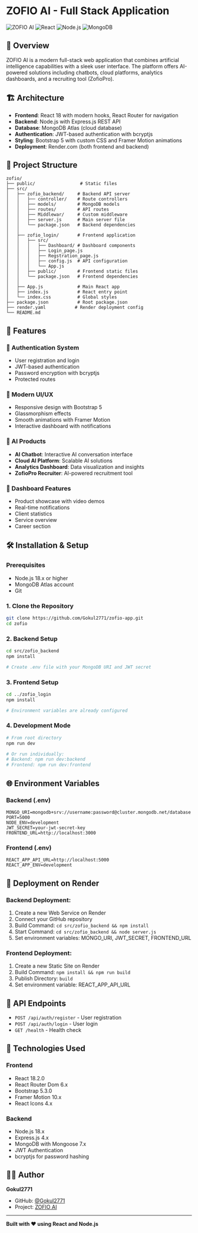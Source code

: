# ZOFIO AI - Full Stack Application

![ZOFIO AI](https://img.shields.io/badge/ZOFIO-AI-blue.svg)
![React](https://img.shields.io/badge/React-18.2.0-blue.svg)
![Node.js](https://img.shields.io/badge/Node.js-18.x-green.svg)
![MongoDB](https://img.shields.io/badge/MongoDB-Atlas-green.svg)

## 🚀 Overview

ZOFIO AI is a modern full-stack web application that combines artificial intelligence capabilities with a sleek user interface. The platform offers AI-powered solutions including chatbots, cloud platforms, analytics dashboards, and a recruiting tool (ZofioPro).

## 🏗️ Architecture

- **Frontend**: React 18 with modern hooks, React Router for navigation
- **Backend**: Node.js with Express.js REST API
- **Database**: MongoDB Atlas (cloud database)
- **Authentication**: JWT-based authentication with bcryptjs
- **Styling**: Bootstrap 5 with custom CSS and Framer Motion animations
- **Deployment**: Render.com (both frontend and backend)

## 📁 Project Structure

```
zofio/
├── public/                 # Static files
├── src/
│   ├── zofio_backend/     # Backend API server
│   │   ├── controller/    # Route controllers
│   │   ├── models/        # MongoDB models
│   │   ├── routes/        # API routes
│   │   ├── Middlewar/     # Custom middleware
│   │   ├── server.js      # Main server file
│   │   └── package.json   # Backend dependencies
│   │
│   ├── zofio_login/       # Frontend application
│   │   ├── src/
│   │   │   ├── Dashboard/ # Dashboard components
│   │   │   ├── Login_page.js
│   │   │   ├── Regstration_page.js
│   │   │   ├── config.js  # API configuration
│   │   │   └── App.js
│   │   ├── public/        # Frontend static files
│   │   └── package.json   # Frontend dependencies
│   │
│   ├── App.js             # Main React app
│   ├── index.js           # React entry point
│   └── index.css          # Global styles
├── package.json           # Root package.json
├── render.yaml           # Render deployment config
└── README.md
```

## 🌟 Features

### 🔐 Authentication System
- User registration and login
- JWT-based authentication
- Password encryption with bcryptjs
- Protected routes

### 🎨 Modern UI/UX
- Responsive design with Bootstrap 5
- Glassmorphism effects
- Smooth animations with Framer Motion
- Interactive dashboard with notifications

### 🤖 AI Products
- **AI Chatbot**: Interactive AI conversation interface
- **Cloud AI Platform**: Scalable AI solutions
- **Analytics Dashboard**: Data visualization and insights
- **ZofioPro Recruiter**: AI-powered recruitment tool

### 📱 Dashboard Features
- Product showcase with video demos
- Real-time notifications
- Client statistics
- Service overview
- Career section

## 🛠️ Installation & Setup

### Prerequisites
- Node.js 18.x or higher
- MongoDB Atlas account
- Git

### 1. Clone the Repository
```bash
git clone https://github.com/Gokul2771/zofio-app.git
cd zofio
```

### 2. Backend Setup
```bash
cd src/zofio_backend
npm install

# Create .env file with your MongoDB URI and JWT secret
```

### 3. Frontend Setup
```bash
cd ../zofio_login
npm install

# Environment variables are already configured
```

### 4. Development Mode
```bash
# From root directory
npm run dev

# Or run individually:
# Backend: npm run dev:backend
# Frontend: npm run dev:frontend
```

## 🌐 Environment Variables

### Backend (.env)
```env
MONGO_URI=mongodb+srv://username:password@cluster.mongodb.net/database
PORT=5000
NODE_ENV=development
JWT_SECRET=your-jwt-secret-key
FRONTEND_URL=http://localhost:3000
```

### Frontend (.env)
```env
REACT_APP_API_URL=http://localhost:5000
REACT_APP_ENV=development
```

## 🚀 Deployment on Render

### Backend Deployment:
1. Create a new Web Service on Render
2. Connect your GitHub repository
3. Build Command: `cd src/zofio_backend && npm install`
4. Start Command: `cd src/zofio_backend && node server.js`
5. Set environment variables: MONGO_URI, JWT_SECRET, FRONTEND_URL

### Frontend Deployment:
1. Create a new Static Site on Render
2. Build Command: `npm install && npm run build`
3. Publish Directory: `build`
4. Set environment variable: REACT_APP_API_URL

## 📖 API Endpoints

- `POST /api/auth/register` - User registration
- `POST /api/auth/login` - User login
- `GET /health` - Health check

## 🔧 Technologies Used

### Frontend
- React 18.2.0
- React Router Dom 6.x
- Bootstrap 5.3.0
- Framer Motion 10.x
- React Icons 4.x

### Backend
- Node.js 18.x
- Express.js 4.x
- MongoDB with Mongoose 7.x
- JWT Authentication
- bcryptjs for password hashing

## 👨‍💻 Author

**Gokul2771**
- GitHub: [@Gokul2771](https://github.com/Gokul2771)
- Project: [ZOFIO AI](https://github.com/Gokul2771/zofio-app)

---

**Built with ❤️ using React and Node.js**
